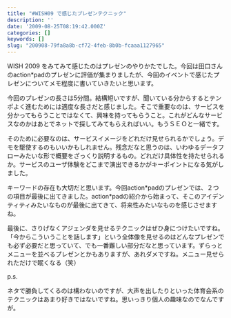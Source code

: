 ```yaml
---
title: "#WISH09 で感じたプレゼンテクニック"
description: ''
date: '2009-08-25T08:19:42.000Z'
categories: []
keywords: []
slug: "200908-79fa8a8b-cf72-4feb-8b0b-fcaaa1127965"
---
```

WISH 2009 をみてみて感じたのはプレゼンのやりかたでした。今回は田口さんのaction\*padのプレゼンに評価が集まりましたが、今回のイベントで感じたプレゼンについてメモ程度に書いていきたいと思います。

今回のプレゼンの長さは5分間。結構短いですが、聞いている分からするとテンポよく進むためには適度な長さだと感じました。そこで重要なのは、サービスを分かってもらうことではなくて、興味を持ってもらうこと。これがどんなサービスなのかはあとでネットで探してみてもらえればいい。もうＳＥＯと一緒です。

そのために必要なのは、サービスイメージをどれだけ見せられるかでしょう。デモを駆使するのもいいかもしれません。残念だなと思うのは、いわゆるデータフローみたいな形で概要をざっくり説明するもの。どれだけ具体性を持たせられるか。サービスのユーザ体験をどこまで演出できるかがキーポイントになる気がしました。

キーワードの存在も大切だと思います。今回action\*padのプレゼンでは、２つの項目が最後に出てきました。action\*padの紹介から始まって、そこのアイデンティティみたいなものが最後に出てきて、将来性みたいなものを感じさせますね。

最後に、さりげなくアジェンダを見せるテクニックはぜひ身につけたいですね。「今からこういうことを話します」という全体像を見せるのはどんなプレゼンでも必ず必要だと思っていて、でも一番難しい部分だなと思っています。ずらっとメニューを並べるプレゼンとかもありますが、あれダメですね。メニュー見せられただけで眠くなる（笑）

p.s.

ネタで勝負してくるのは構わないのですが、大声を出したりといった体育会系のテクニックはあまり好きではないですね。思いっきり個人の趣味なのでなんですが。
